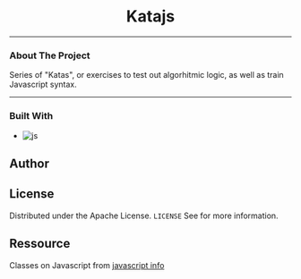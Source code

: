 
<h1 align="center">Katajs</h1>

---

### About The Project

Series of "Katas", or exercises to test out algorhitmic logic, as well as train Javascript syntax.  


---

### Built With

- ![js](https://img.shields.io/badge/JavaScript-323330?style=for-the-badge&logo=javascript&logoColor=F7DF1E)
## Author


## License

Distributed under the Apache License. `LICENSE` See for more information.

## Ressource
Classes on Javascript from [javascript info](https://javascript.info/)